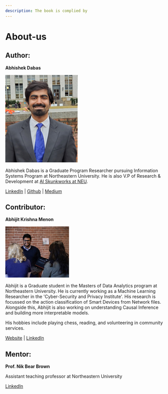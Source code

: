 ```yaml
---
description: The book is complied by
---
```


# About-us

## Author: 

**Abhishek Dabas**

![](.gitbook/assets/abhishek.png)

Abhishek Dabas is a Graduate Program Researcher pursuing Information Systems Program at Northeastern University. He is also V.P of Research & Development at [AI Skunkworks at NEU](https://neu.campuslabs.com/engage/organization/ai-skunkworks-at-northeastern). 

[LinkedIn](https://www.linkedin.com/in/adabhishek) \| [Github](https://github.com/abhishekdabas31%20) \| [Medium](https://medium.com/@adabhishekdabas%20)

## **Contributor:**

**Abhijit Krishna Menon**

![](.gitbook/assets/abhijit.png)

Abhijit is a Graduate student in the Masters of Data Analytics program at Northeastern University. He is currently working as a Machine Learning Researcher in the 'Cyber-Security and Privacy Institute'. His research is focussed on the action classification of Smart Devices from Network files. Alongside this, Abhijit is also working on understanding Causal Inference and building more interpretable models.

His hobbies include playing chess, reading, and volunteering in community services.

[Website](https://www.abhijitkmenon.com/) \| [LinkedIn](https://www.linkedin.com/in/abhijit-krishna-menon/)

##  **Mentor:**

**Prof. Nik Bear Brown**

Assistant teaching professor at Northeastern University

[LinkedIn](https://www.linkedin.com/in/nikbearbrown/)

